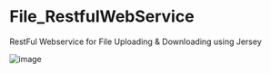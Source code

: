 # File_RestfulWebService
RestFul Webservice for File Uploading &amp; Downloading using Jersey

![image](https://user-images.githubusercontent.com/24310550/80237112-cb685a80-8679-11ea-926d-4fcd644ce613.png)


